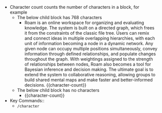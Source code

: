 - Character count counts the number of characters in a block, for example
    - The below child block has 768 characters
        - Roam is an online workspace for organizing and evaluating knowledge. The system is built on a directed graph, which frees it from the constraints of the classic file tree. Users can remix and connect ideas in multiple overlapping hierarchies, with each unit of information becoming a node in a dynamic network. Any given node can occupy multiple positions simultaneously, convey information through defined relationships, and populate changes throughout the graph. With weightings assigned to the strength of relationships between nodes, Roam also becomes a tool for Bayesian inference and decision making. The ultimate goal is to extend the system to collaborative reasoning, allowing groups to build shared mental maps and make faster and better-informed decisions. {{character-count}}
    - The below child block has no characters
        - {{character-count}}
- Key Commands::
    - `/character`